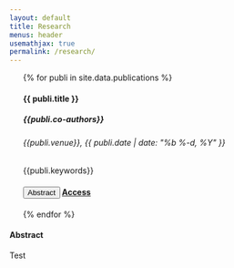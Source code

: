```yaml
---
layout: default
title: Research
menus: header
usemathjax: true
permalink: /research/
---
```

<!--<script src="load-mathjax.js" async></script>-->
<script>
    function changeAbstract(text) {
    document.getElementById('abstractCard').setAttribute('style', 'white-space: pre-line;');
    document.getElementById('abstractCard').textContent = text;
    }
</script>

<div class="container-fluid">
<div class="row" id="blog-posts-container">
    <div class="col-6">
            <ul>
                {% for publi in site.data.publications %}
                <div class="card blog-post">
                    <!--<img class="card-img-top" src="{{site.url}}{{site.baseurl}}{{ publi.thumbnail }}">-->
                    <div class="card-body center">
                        <!-- <img src="{{site.url}}{{site.baseurl}}/assets/img/{{ site.author_logo }}" class="author-profile-img"> -->
                        <h4 class="card-title">{{ publi.title }}</h4>
                        <h5> {{publi.co-authors}} </h5>
                        <h6 class="card-subtitle mb-2 text-muted">{{publi.venue}}, {{ publi.date | date: "%b %-d, %Y" }}</h6>  
                        <h7> {{publi.keywords}} </h7>
                        <h4>
                            <button class="btn btn-dark btn-lg add-padding-top" onclick="changeAbstract('{{publi.summary}}')">Abstract</button>
                            <a href="{{ publi.doi | prepend: site.baseurl }}" rel="noopener noreferrer" target=_blank data-disqus-identifier="{{ publi.url }}" class="btn btn-dark btn-lg add-padding-top">Access</a>
                            <span class="disqus-comment-count" data-disqus-identifier="{{ publi.url }}"></span>
                        </h4>
                    </div>
                </div>
                {% endfor %}
            </ul>
    </div>
    <div class="col-5">
            <div class="card blog-post">
                <h4 class="card-title">Abstract</h4>
                <div id='abstractCard'> Test</div>
            </div>
    </div>
        <!--<div class="row center">
        {% if paginator.total_pages > 1 %}
            <ul class="pagination pagination-sm">
            {% if paginator.previous_page %}
                <li class="pagination-link"><a href="{{ paginator.previous_page_path | prepend: site.baseurl | replace: '//', '/' }}">&laquo;</a></li>
            {% else %}
                <li class="pagination-link disabled"><span aria-hidden="true">&laquo;</span></li>
            {% endif %}

            <li class="pagination-link" ><a href="/research">First</a></li>

            {% for page in (1..paginator.total_pages) %}
                {% if page == paginator.page %}
                <li class="active pagination-link"><a>{{ page }}<span class="sr-only">(current)</span></a></li>
                {% elsif page == 1 %}
                <li class="pagination-link"><a href="/research">{{ page }}</a></li>
                {% else %}
                <li class="pagination-link"><a href="{{ site.paginate_path | prepend: site.baseurl | replace: '//', '/' | replace: ':num', page }}">{{ page }}</a></li>
                {% endif %}
            {% endfor %}

            <li class="pagination-link"><a href="/research/page/{{ paginator.total_pages }}/#/">Last</a></li>

            {% if paginator.next_page %}
                <li class="pagination-link"><a href="{{ paginator.next_page_path | prepend: site.baseurl | replace: '//', '/' }}">&raquo;</a></li>
            {% else %}
                <li class="disabled pagination-link"><span>&raquo;</span></li>
            {% endif %}
            </ul>
        {% endif %}
    </div>

    </div>
    {%- include blog_sidebar.html -%}-->
</div>
</div>



